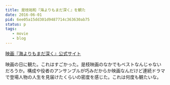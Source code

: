 ```yaml
---
title: 是枝裕和『海よりもまだ深く』を観た
date: 2016-06-01
pid: 6ee05a15dd301d9487714c363630ab75
status: p
tags:
   - movie
   - blog
---
```


[映画『海よりもまだ深く』公式サイト][1]

映画の日に観た。これはすごかった。是枝映画のなかでもベストなんじゃないだろうか。構成や役者のアンサンブルが巧みだからか映画なんだけど連続ドラマで登場人物の人生を見届けたくらいの密度を感じた。これは何度も観たいな。

[1]:	http://gaga.ne.jp/umiyorimo/index.html